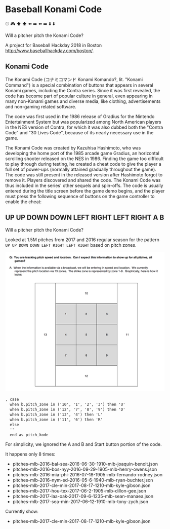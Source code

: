 # Baseball Konami Code

:baseball: :video_game: :arrow_up: :arrow_up: :arrow_left: :arrow_right: :arrow_left: :arrow_right: :arrow_down: :arrow_down:

Will a pitcher pitch the Konami Code?

A project for Baseball Hackday 2018 in Boston http://www.baseballhackday.com/boston/.

## Konami Code

The Konami Code (コナミコマンド Konami Komando?, lit. "Konami Command") is a special combination of buttons that appears in several Konami games, including the Contra series. Since it was first revealed, the code has become part of popular culture in general, even appearing in many non-Konami games and diverse media, like clothing, advertisements and non-gaming related software.

The code was first used in the 1986 release of Gradius for the Nintendo Entertainment System but was popularized among North American players in the NES version of Contra, for which it was also dubbed both the "Contra Code" and "30 Lives Code", because of its nearly necessary use in the game.

The Konami Code was created by Kazuhisa Hashimoto, who was developing the home port of the 1985 arcade game Gradius, an horizontal scrolling shooter released on the NES in 1986. Finding the game too difficult to play through during testing, he created a cheat code to give the player a full set of power-ups (normally attained gradually throughout the game). The code was still present in the released version after Hashimoto forgot to remove it. Players discovered and shared the code. The Konami Code was thus included in the series' other sequels and spin-offs.
The code is usually entered during the title screen before the game demo begins, and the player must press the following sequence of buttons on the game controller to enable the cheat:

## UP UP DOWN DOWN LEFT RIGHT LEFT RIGHT A B

Will a pitcher pitch the Konami Code?

Looked at 1.5M pitches from 2017 and 2016 regular season for the pattern `UP UP DOWN DOWN LEFT RIGHT LEFT RIGHT` based on pitch zones.

![alt text](https://github.com/dthyresson/konami-code-baseball/blob/master/source/assets/images/pitch_zones.png "Pitch Zone Map")

```
, case
  when b.pitch_zone in ('10', '1', '2', '3') then 'U'
  when b.pitch_zone in ('12', '7', '8', '9') then 'D'
  when b.pitch_zone in ('13', '4') then 'L'
  when b.pitch_zone in ('11', '6') then 'R'
  else
  ''
  end as pitch_kode
```

For simplicity, we ignored the A and B and Start button portion of the code.

It happens only 8 times:

* pitches-mlb-2016-bal-sea-2016-06-30-1910-mlb-joaquin-benoit.json
* pitches-mlb-2016-bos-nyy-2016-09-29-1905-mlb-henry-owens.json
* pitches-mlb-2016-mia-phi-2016-07-18-1905-mlb-fernando-rodney.json
* pitches-mlb-2016-nym-sd-2016-05-6-1940-mlb-ryan-buchter.json
* pitches-mlb-2017-cle-min-2017-08-17-1210-mlb-kyle-gibson.json
* pitches-mlb-2017-hou-tex-2017-06-2-1905-mlb-dillon-gee.json
* pitches-mlb-2017-laa-oak-2017-09-6-1235-mlb-sean-manaea.json
* pitches-mlb-2017-sea-min-2017-06-12-1910-mlb-tony-zych.json

Currently show:

* pitches-mlb-2017-cle-min-2017-08-17-1210-mlb-kyle-gibson.json

